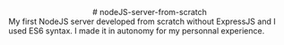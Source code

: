 <center># nodeJS-server-from-scratch</center>
My first NodeJS server developed from scratch without ExpressJS and I used ES6 syntax. I made it in autonomy for my personnal experience.
